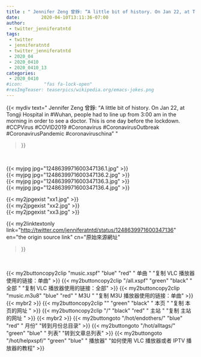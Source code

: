 ```yaml
---
title : " Jennifer Zeng 曾錚: “A little bit of history. On Jan 22, at Tongji Hospital in #Wuhan, people had to line up from 3:00 am in the morning in order to see a doctor. This is one day before the lockdown. &#10;#CCPVirus #COVID2019 #Coronavirus #CoronavirusOutbreak #CoronavirusPandemic #coronaviruschina”  "
date:        2020-04-10T13:11:36-07:00
author:
 - twitter_jenniferatntd
tags:
 - twitter
 - jenniferatntd
 - twitter_jenniferatntd
 - 2020_04
 - 2020_0410
 - 2020_0410_13
categories:
 - 2020_0410
#icon:        "fas fa-lock-open"
#resImgTeaser: teaserpics/wikipedia.org/emacs-jokes.png
---
```


{{< mydiv text=" Jennifer Zeng 曾錚: “A little bit of history. On Jan 22, at Tongji Hospital in #Wuhan, people had to line up from 3:00 am in the morning in order to see a doctor. This is one day before the lockdown. &#10;#CCPVirus #COVID2019 #Coronavirus #CoronavirusOutbreak #CoronavirusPandemic #coronaviruschina”  "
>}}
<br>


 {{< myjpg jpg="1248639971600347136.1.jpg" >}}<br>  {{< myjpg jpg="1248639971600347136.2.jpg" >}}<br>  {{< myjpg jpg="1248639971600347136.3.jpg" >}}<br>  {{< myjpg jpg="1248639971600347136.4.jpg" >}}<br> 

{{< my2jpgexist "xx1.jpg" >}}<br>
{{< my2jpgexist "xx2.jpg" >}}<br>
{{< my2jpgexist "xx3.jpg" >}}<br>


{{< my2linktextonly link="http://twitter.com/jenniferatntd/status/1248639971600347136"
en="the origin source link" cn="原始來源網址"
>}}


<br>

{{< my2buttoncopy2clip "music.xspf"        "blue"   "red"    " 单曲 "  "复制 VLC 播放器使用的链接：单曲" >}} {{< my2buttoncopy2clip "/all.xspf"         "green"  "black"  " 全部 "  "复制 VLC 播放器使用的链接：全部" >}} {{< my2buttoncopy2clip "music.m3u8"        "blue"   "red"    " M3U  "    "复制 M3U 播放器使用的链接：单曲" >}} {{< mybr2 >}} {{< my2buttoncopy2clip ""                  "green"  "black"  " 本页 "    "复制 本页的网址 " >}} {{< my2buttoncopy2clip "/"                 "black"  "red"    " 主站 "    "复制 主站的网址 " >}} {{< mybr2 >}} {{< my2buttongoto      "/hot/endothers/"   "blue"   "red"    " 月份"   "转到月份总目录" >}} {{< my2buttongoto      "/hot/alltags/"     "green"  "blue"   " 列表"   "转到文章总列表" >}} {{< my2buttongoto      "/hot/helpxspf/"    "green"  "blue"   " 播放器" "如何使用 VLC 播放器或者 IPTV 播放器的教程" >}} 
